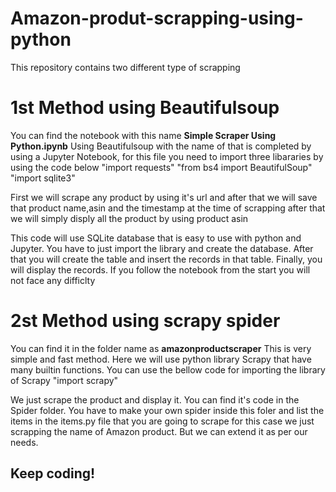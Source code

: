 # Amazon-produt-scrapping-using-python

This repository contains two different type of scrapping 
# 1st Method using Beautifulsoup
You can find the notebook with this name <b>Simple Scraper Using Python.ipynb</b>
Using Beautifulsoup with the name of that is completed by using a Jupyter Notebook, for this file you need to import three libararies by using the code below
"import requests"
"from bs4 import BeautifulSoup"
"import sqlite3"

First we will scrape any product by using it's url and after that we will save that product name,asin and the timestamp at the time of scrapping after that we will simply disply all the product by using product asin 

This code will use SQLite database that is easy to use with python and Jupyter. You have to just import the library and create the database. After that you will create the table and insert the records in that table. Finally, you will display the records. If you follow the notebook from the start you will not face any difficlty

# 2st Method using scrapy spider

You can find it in the folder name as  <b>amazonproductscraper</b>
This is very simple and fast method. Here we will use python library Scrapy that have many builtin functions.
You can use the bellow code for importing the library of Scrapy
"import scrapy"

We just scrape the product and display it. You can find it's code in the Spider folder. You have to make your own spider inside this foler and list the items in the items.py file that you are going to scrape for this case we just scrapping the name of Amazon product. But we can extend it as per our needs.


## Keep coding!
